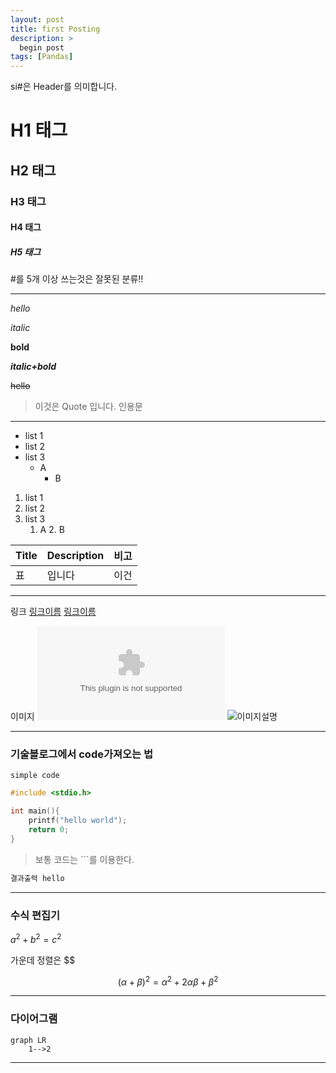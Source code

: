 ```yaml
---
layout: post
title: first Posting
description: >
  begin post
tags: [Pandas]
---
```


si\#은 Header를 의미합니다.

# H1 태그

## H2 태그

### H3 태그

#### H4 태그

##### H5 태그

\#를 5개 이상 쓰는것은 잘못된 분류!!

---

*hello*

_italic_

**bold**

**_italic+bold_**

~~hello~~

> 이것은 Quote 입니다. 인용문

---

- list 1
- list 2
- list 3
    - A
        - B

1. list 1
2. list 2
3. list 3
    1. A
        2. B

| Title | Description | 비고 |
| ----- | ----------- | ---- |
|표|입니다|이건|

---

링크
[링크이름](naver.com)
<a href="naver.com">링크이름</a>

이미지
![이미지 설명](www.naver.com)
<img src="www.naver.com">이미지설명</img>

---
### 기술블로그에서 code가져오는 법

`simple code`

```cpp
#include <stdio.h>

int main(){
    printf("hello world");
    return 0;
}
```
> 보통 코드는 ```를 이용한다.

```sh
결과출력 hello
```


---
### 수식 편집기
$a^2 + b^2 = c^2$


가운데 정렬은 $$

$$(\alpha + \beta)^2 = \alpha^2 + 2\alpha\beta + \beta^2 $$



---
### 다이어그램
```mermaid
graph LR
    1-->2

```

---
